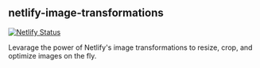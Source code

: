 ## netlify-image-transformations

[![Netlify Status](https://api.netlify.com/api/v1/badges/a26c14f4-9510-427c-95c1-885c0160a27b/deploy-status)](https://app.netlify.com/sites/catthew/deploys)

Levarage the power of Netlify's image transformations to resize, crop, and optimize images on the fly.